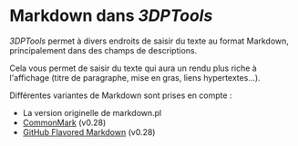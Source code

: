 # Markdown dans *3DPTools*

*3DPTools* permet à divers endroits de saisir du texte au format Markdown, principalement dans des champs de descriptions.

Cela vous permet de saisir du texte qui aura un rendu plus riche à l'affichage (titre de paragraphe, mise en gras, liens 
hypertextes...).

Différentes variantes de Markdown sont prises en compte :

- La version originelle de markdown.pl
- [CommonMark](http://spec.commonmark.org/0.28/) (v0.28)
- [GitHub Flavored Markdown](https://github.github.com/gfm/) (v0.28)

 
